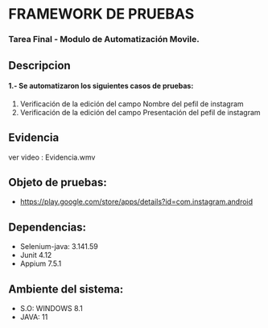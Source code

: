 # FRAMEWORK DE PRUEBAS
### Tarea Final - Modulo de Automatización Movile. 
## Descripcion
#### 1.- Se automatizaron los siguientes casos de pruebas:
1. Verificación de la edición del campo Nombre del pefil de instagram
2. Verificación de la edición del campo Presentación del pefil de instagram
## Evidencia
ver video : Evidencia.wmv
## Objeto de pruebas:
+ https://play.google.com/store/apps/details?id=com.instagram.android
## Dependencias:
+ Selenium-java: 3.141.59
+ Junit 4.12
+ Appium 7.5.1
## Ambiente del sistema:
+ S.O: WINDOWS 8.1
+ JAVA: 11
